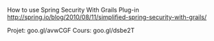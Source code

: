 How to use Spring Security With Grails Plug-in
http://spring.io/blog/2010/08/11/simplified-spring-security-with-grails/

Projet: goo.gl/avwCGF
Cours: goo.gl/dsbe2T